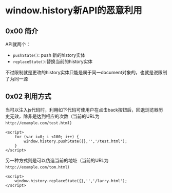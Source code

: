 # window.history新API的恶意利用

## 0x00 简介

API就两个：

* `pushState()`: push 新的history实体
* `replaceState()`:替换当前的history实体

不过限制就是更改的history实体只能是属于同一document对象的，也就是说限制了为同一源

## 0x02 利用方式

当可以注入js代码时，利用如下代码可使用户在点击back按钮后，回退浏览器历史无效，除非是达到相应的次数（当前的URL为`http://example.com/test.html`）

```
<script>
    for (var i=0; i <100; i++) {
        window.history.pushState({},'','/test.html');
    }
</script>
```

另一种方式则是可以伪造当前的地址（当前的URL为`http://example.com/tom.html`）

```
<script>
    window.history.replaceState({},'','/larry.html');
</script>
```
